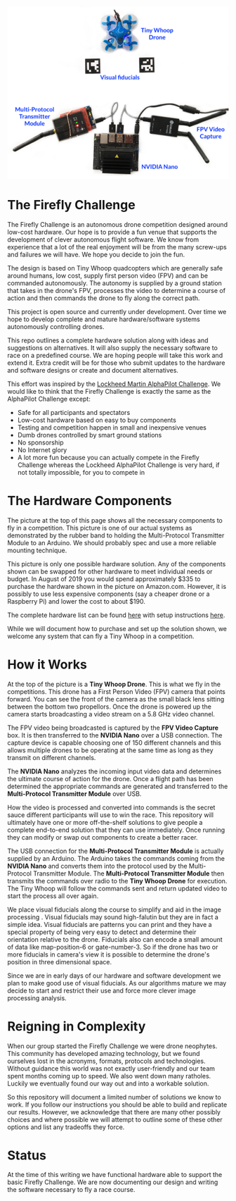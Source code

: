 ![FireFly Big Picture](docs/BigPicture.png "FireFly Big Picture")

# The Firefly Challenge

The Firefly Challenge is an autonomous drone competition designed
around low-cost hardware. Our hope is to provide a fun venue that
supports the development of clever autonomous flight software. We know
from experience that a lot of the real enjoyment will be from the many
screw-ups and failures we will have. We hope you decide to join the
fun.

The design is based on Tiny Whoop quadcopters which are generally safe
around humans, low cost, supply first person video (FPV) and can be
commanded autonomously. The autonomy is supplied by a ground station
that takes in the drone's FPV, processes the video to determine a
course of action and then commands the drone to fly along the correct
path.

This project is open source and currently under development. Over time
we hope to develop complete and mature hardware/software systems
autonomously controlling drones.

This repo outlines a complete hardware solution along with ideas and
suggestions on alternatives. It will also supply the necessary
software to race on a predefined course. We are hoping people will
take this work and extend it. Extra credit will be for those who
submit updates to the hardware and software designs or create and
document alternatives.

This effort was inspired by the
[Lockheed Martin AlphaPilot Challenge](https://www.lockheedmartin.com/en-us/news/events/ai-innovation-challenge.html).
We would like to think that the Firefly Challenge is exactly the same
as the AlphaPilot Challenge except:

* Safe for all participants and spectators
* Low-cost hardware based on easy to buy components
* Testing and competition happen in small and inexpensive venues
* Dumb drones controlled by smart ground stations
* No sponsorship
* No Internet glory
* A lot more fun because you can actually compete in the Firefly
  Challenge whereas the Lockheed AlphaPilot Challenge is very hard, if
  not totally impossible, for you to compete in


# The Hardware Components

The picture at the top of this page shows all the necessary components
to fly in a competition. This picture is one of our actual systems as
demonstrated by the rubber band to holding the Multi-Protocol
Transmitter Module to an Arduino. We should probably spec and use a
more reliable mounting technique.

This picture is only one possible hardware solution. Any of the
components shown can be swapped for other hardware to meet individual
needs or budget. In August of 2019 you would spend approximately $335
to purchase the hardware shown in the picture on Amazon.com. However,
it is possibly to use less expensive components (say a cheaper drone
or a Raspberry Pi) and lower the cost to about $190.

The complete hardware list can be found [here](docs/Hardware.md) with
setup instructions [here](docs/NanoSetup.md).

While we will document how to purchase and set up the solution shown,
we welcome any system that can fly a Tiny Whoop in a competition.


# How it Works

At the top of the picture is a **Tiny Whoop Drone**. This is what we
fly in the competitions. This drone has a First Person Video (FPV)
camera that points forward. You can see the front of the camera as the
small black lens sitting between the bottom two propellors. Once the
drone is powered up the camera starts broadcasting a video stream on a
5.8 GHz video channel.

The FPV video being broadcasted is captured by the **FPV Video
Capture** box. It is then transferred to the **NVIDIA Nano** over a
USB connection. The capture device is capable choosing one of 150
different channels and this allows multiple drones to be operating at
the same time as long as they transmit on different channels.

The **NVIDIA Nano** analyzes the incoming input video data and
determines the ultimate course of action for the drone. Once a flight
path has been determined the appropriate commands are generated and
transferred to the **Multi-Protocol Transmitter Module** over USB.

How the video is processed and converted into commands is the secret
sauce different participants will use to win the race. This repository
will ultimately have one or more off-the-shelf solutions to give
people a complete end-to-end solution that they can use immediately.
Once running they can modify or swap out components to create a better
racer.

The USB connection for the **Multi-Protocol Transmitter Module** is
actually supplied by an Arduino. The Arduino takes the commands coming
from the **NVIDIA Nano** and converts them into the protocol used by
the Multi-Protocol Transmitter Module. The **Multi-Protocol
Transmitter Module** then transmits the commands over radio to the
**Tiny Whoop Drone** for execution. The Tiny Whoop will follow the
commands sent and return updated video to start the process all over
again.

We place visual fiducials along the course to simplify and aid in the
image processing . Visual fiducials may sound high-falutin but they
are in fact a simple idea. Visual fiducials are patterns you can print
and they have a special property of being very easy to detect and
determine their orientation relative to the drone. Fiducials also can
encode a small amount of data like map-position-6 or gate-number-3. So
if the drone has two or more fiducials in camera's view it is possible
to determine the drone's position in three dimensional space.

Since we are in early days of our hardware and software development we
plan to make good use of visual fiducials. As our algorithms mature we
may decide to start and restrict their use and force more clever image
processing analysis.


# Reigning in Complexity

When our group started the Firefly Challenge we were drone neophytes.
This community has developed amazing technology, but we found
ourselves lost in the acronyms, formats, protocols and technologies.
Without guidance this world was not exactly user-friendly and our team
spent months coming up to speed. We also went down many ratholes.
Luckily we eventually found our way out and into a workable solution.

So this repository will document a limited number of solutions we know
to work. If you follow our instructions you should be able to build
and replicate our results. However, we acknowledge that there are many
other possibly choices and where possible we will attempt to outline
some of these other options and list any tradeoffs they force.

# Status

At the time of this writing we have functional hardware able to
support the basic Firefly Challenge. We are now documenting our design
and writing the software necessary to fly a race course.
